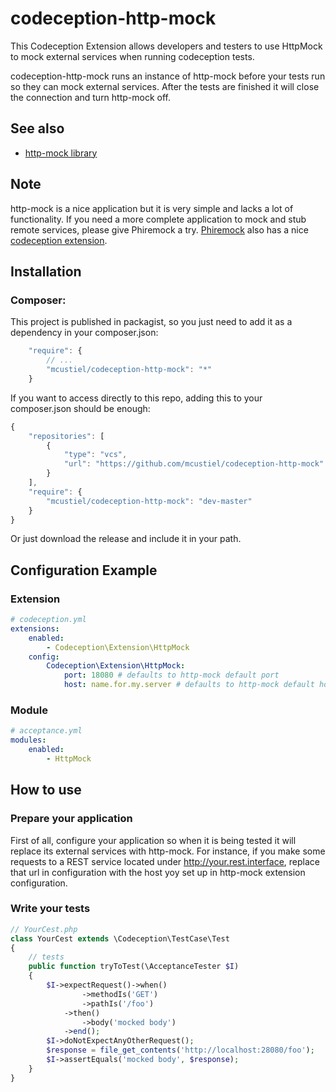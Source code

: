 # codeception-http-mock
This Codeception Extension allows developers and testers to use HttpMock to mock external services when running codeception tests.

codeception-http-mock runs an instance of http-mock before your tests run so they can mock external services.
After the tests are finished it will close the connection and turn http-mock off.

## See also

* [http-mock library](https://github.com/InterNations/http-mock)

## Note

http-mock is a nice application but it is very simple and lacks a lot of functionality. If you need a more complete application to mock and stub remote services, please give Phiremock a try. [Phiremock](https://github.com/mcustiel/phiremock) also has a nice [codeception extension](https://github.com/mcustiel/phiremock-codeception-extension). 

## Installation

### Composer:

This project is published in packagist, so you just need to add it as a dependency in your composer.json:

```javascript
    "require": {
        // ...
        "mcustiel/codeception-http-mock": "*"
    }
```

If you want to access directly to this repo, adding this to your composer.json should be enough:

```javascript  
{
    "repositories": [
        {
            "type": "vcs",
            "url": "https://github.com/mcustiel/codeception-http-mock"
        }
    ],
    "require": {
        "mcustiel/codeception-http-mock": "dev-master"
    }
}
```

Or just download the release and include it in your path.

## Configuration Example

### Extension

```yaml
# codeception.yml
extensions:
    enabled:
        - Codeception\Extension\HttpMock
    config:
        Codeception\Extension\HttpMock:
            port: 18080 # defaults to http-mock default port
            host: name.for.my.server # defaults to http-mock default host
```

### Module

```yaml
# acceptance.yml
modules:
    enabled:
        - HttpMock
```

## How to use

### Prepare your application

First of all, configure your application so when it is being tested it will replace its external services with http-mock.
For instance, if you make some requests to a REST service located under http://your.rest.interface, replace that url in configuration with the host yoy set up in http-mock extension configuration.

### Write your tests

```php
// YourCest.php
class YourCest extends \Codeception\TestCase\Test
{
    // tests
    public function tryToTest(\AcceptanceTester $I)
    {
        $I->expectRequest()->when()
                ->methodIs('GET')
                ->pathIs('/foo')
            ->then()
                ->body('mocked body')
            ->end();
        $I->doNotExpectAnyOtherRequest();
        $response = file_get_contents('http://localhost:28080/foo');
        $I->assertEquals('mocked body', $response);
    }
}
```
